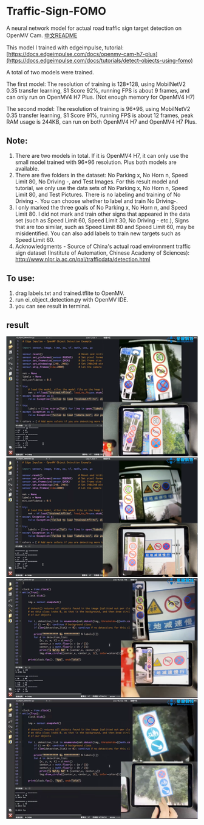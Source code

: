 # Traffic-Sign-FOMO

A neural network model for actual road traffic sign target detection on OpenMV Cam.
[中文README](https://github.com/SingTown/Traffic-Sign-FOMO/edit/main/README-CN.md)


This model I trained with edgeimpulse, tutorial:
[https://docs.edgeimpulse.com/docs/openmv-cam-h7-plus](https://docs.edgeimpulse.com/docs/tutorials/detect-objects-using-fomo)


A total of two models were trained.

The first model: The resolution of training is 128*128, using MobilNetV2 0.35 transfer learning, S1 Score 92%, running FPS is about 9 frames, and can only run on OpenMV4 H7 Plus. (Not enough memory for OpenMV4 H7)

The second model: The resolution of training is 96*96, using MobilNetV2 0.35 transfer learning, S1 Score 91%, running FPS is about 12 frames, peak RAM usage is 244KB, can run on both OpenMV4 H7 and OpenMV4 H7 Plus.


## Note:

1. There are two models in total. If it is OpenMV4 H7, it can only use the small model trained with 96*96 resolution. Plus both models are available.
2. There are five folders in the dataset: No Parking x, No Horn n, Speed Limit 80, No Driving -, and Test Images. For this result model and tutorial, we only use the data sets of No Parking x, No Horn n, Speed Limit 80, and Test Pictures. There is no labeling and training of No Driving -. You can choose whether to label and train No Driving-.
3. I only marked the three goals of No Parking x, No Horn n, and Speed Limit 80. I did not mark and train other signs that appeared in the data set (such as Speed Limit 60, Speed Limit 30, No Driving - etc.), Signs that are too similar, such as Speed Limit 80 and Speed Limit 60, may be misidentified. You can also add labels to train new targets such as Speed Limit 60.
4. Acknowledgments - Source of China's actual road environment traffic sign dataset (Institute of Automation, Chinese Academy of Sciences): http://www.nlpr.ia.ac.cn/pal/trafficdata/detection.html

## To use:
1. drag labels.txt and trained.tflite to OpenMV.
2. run ei_object_detection.py with OpenMV IDE.
3. you can see result in terminal.

## result
![test_128x128_0.35](https://github.com/SingTown/Traffic-Sign-FOMO/blob/main/result/128x128.png)
![test_128x128_0.35](https://github.com/SingTown/Traffic-Sign-FOMO/blob/main/result/128x128-2.png)
![test_96x96_0.35](https://github.com/SingTown/Traffic-Sign-FOMO/blob/main/result/96x96.png)
![test_96x96_0.35](https://github.com/SingTown/Traffic-Sign-FOMO/blob/main/result/96x96-2.png)
